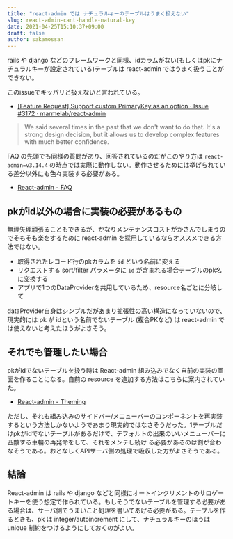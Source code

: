 ```yaml
---
title: "react-admin では ナチュラルキーのテーブルはうまく扱えない"
slug: react-admin-cant-handle-natural-key
date: 2021-04-25T15:10:37+09:00
draft: false
author: sakamossan
---
```


rails や django などのフレームワークと同様、idカラムがない(もしくはpkにナチュラルキーが設定されている)テーブルは react-admin ではうまく扱うことができない。

このissueでキッパリと扱えないと言われている。

- [[Feature Request] Support custom PrimaryKey as an option · Issue #3172 · marmelab/react-admin](https://github.com/marmelab/react-admin/issues/3172)

> We said several times in the past that we don't want to do that. It's a strong design decision, but it allows us to develop complex features with much better confidence.

FAQ の先頭でも同様の質問があり、回答されているのだがこのやり方は `react-admin=v3.14.4` の時点では実際に動作しない。動作させるためには挙げられている差分以外にも色々実装する必要がある。

- [React-admin - FAQ](https://marmelab.com/react-admin/FAQ.html#can-i-have-custom-identifiersprimary-keys-for-my-resources)


## pkがid以外の場合に実装の必要があるもの

無理矢理頑張ることもできるが、かなりメンテナンスコストがかさんでしまうのでそもそも楽をするために react-admin を採用しているならオススメできる方法ではない。

- 取得されたレコード行のpkカラムを `id` という名前に変える
- リクエストする sort/filter パラメータに `id` が含まれる場合テーブルのpk名に変換する
- アプリで1つのDataProviderを共用しているため、resource名ごとに分岐して

dataProvider自身はシンプルだがあまり拡張性の高い構造になっていないので、現実的には pk が idという名前でないテーブル (複合PKなど) は react-admin では使えないと考えたほうがよさそう。


## それでも管理したい場合

pkがidでないテーブルを扱う時は React-admin 組み込みでなく自前の実装の画面を作ることになる。自前の resource を追加する方法はこちらに案内されていた。

- [React-admin - Theming](https://marmelab.com/react-admin/Theming.html#using-a-custom-menu)

ただし、それも組み込みのサイドバー/メニューバーのコンポーネントを再実装するという方法しかないようであまり現実的ではなさそうだった。1テーブルだけpkがidでないテーブルがあるだけで、デフォルトの出来のいいメニューバーに匹敵する車輪の再発命をして、それをメンテし続け
る必要があるのは割が合わなそうである。おとなしくAPIサーバ側の処理で吸収した方がよさそうである。

## 結論

React-admin は rails や django などと同様にオートインクリメントのサロゲートキーを使う想定で作られている。もしそうでないテーブルを管理する必要がある場合は、サーバ側でうまいこと処理を書いてあげる必要がある。テーブルを作るときも、pk は integer/autoincrement にして、ナチュラルキーのほうは unique 制約をつけるようにしておくのがよい。

